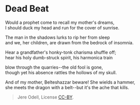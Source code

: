 # Dead Beat

Would a prophet come to recall my mother's dreams,  
I should duck my head and run for the cover of sunrise.

The man in the shadows lurks to rip her from sleep  
and we, her children, are drawn from the bedrock of insomnia.

Hear a grandfather's honky-tonk charisma shuffle off;  
hear his holy dumb-struck spirit, his harmonica train

blow through the quarries--the old fool is gone,  
though yet his absence rattles the hollows of my skull.

And of my mother, Belteshazzar beware! She wields a hammer,  
she meets the dragon with a belt--but it's the ache that kills.


>Jere Odell, License [CC-BY](https://creativecommons.org/licenses/by/4.0/).